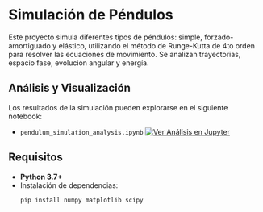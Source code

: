 
# Simulación de Péndulos

Este proyecto simula diferentes tipos de péndulos: simple, forzado-amortiguado y elástico, utilizando el método de Runge-Kutta de 4to orden para resolver las ecuaciones de movimiento. Se analizan trayectorias, espacio fase, evolución angular y energía.

## Análisis y Visualización

Los resultados de la simulación pueden explorarse en el siguiente notebook:

- `pendulum_simulation_analysis.ipynb` [![Ver Análisis en Jupyter](https://raw.githubusercontent.com/jupyter/design/master/logos/Badges/nbviewer_badge.svg)](https://nbviewer.org/github/isaultirado77/pendulums/blob/main/pendulum_simulation_analysis.ipynb)

## Requisitos

- **Python 3.7+**
- Instalación de dependencias:
  ```bash
  pip install numpy matplotlib scipy
  ```
